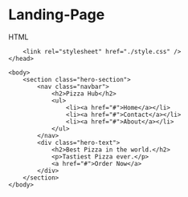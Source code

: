 # Landing-Page

HTML 

<!DOCTYPE html>
<html lang="en">
    <head>
        <meta charset="UTF-8" />
        <meta name="viewport" content="width=device-width, initial-scale=1.0" />
        <title>Landing Page</title>
        <link
            href="https://fonts.googleapis.com/css2?family=Poppins:wght@400;700&display=swap"
            rel="stylesheet"
        />

        <link rel="stylesheet" href="./style.css" />
    </head>

    <body>
        <section class="hero-section">
            <nav class="navbar">
                <h2>Pizza Hub</h2>
                <ul>
                    <li><a href="#">Home</a></li>
                    <li><a href="#">Contact</a></li>
                    <li><a href="#">About</a></li>
                </ul>
            </nav>
            <div class="hero-text">
                <h2>Best Pizza in the world.</h2>
                <p>Tastiest Pizza ever.</p>
                <a href="#">Order Now</a>
            </div>
        </section>
    </body>
</html>

